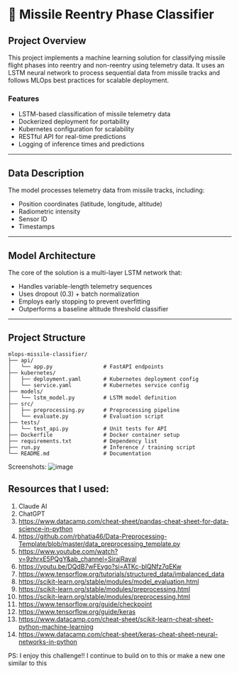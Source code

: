 # 🚀 Missile Reentry Phase Classifier

##  Project Overview

This project implements a machine learning solution for classifying missile flight phases into reentry and non-reentry using telemetry data. It uses an LSTM neural network to process sequential data from missile tracks and follows MLOps best practices for scalable deployment.

### Features
- LSTM-based classification of missile telemetry data
- Dockerized deployment for portability
- Kubernetes configuration for scalability
- RESTful API for real-time predictions
- Logging of inference times and predictions

---

##  Data Description

The model processes telemetry data from missile tracks, including:
- Position coordinates (latitude, longitude, altitude)
- Radiometric intensity
- Sensor ID
- Timestamps

---

## Model Architecture

The core of the solution is a multi-layer LSTM network that:
- Handles variable-length telemetry sequences
- Uses dropout (0.3) + batch normalization
- Employs early stopping to prevent overfitting
- Outperforms a baseline altitude threshold classifier

---

## Project Structure

```text
mlops-missile-classifier/
├── api/
│   └── app.py                # FastAPI endpoints
├── kubernetes/
│   ├── deployment.yaml       # Kubernetes deployment config
│   └── service.yaml          # Kubernetes service config
├── models/
│   └── lstm_model.py         # LSTM model definition
├── src/
│   ├── preprocessing.py      # Preprocessing pipeline
│   └── evaluate.py           # Evaluation script
├── tests/
│   └── test_api.py           # Unit tests for API
├── Dockerfile                # Docker container setup
├── requirements.txt          # Dependency list
├── run.py                    # Inference / training script
└── README.md                 # Documentation

```
Screenshots:
![image](https://github.com/user-attachments/assets/a4c66e9b-7888-4b7b-8f8f-64926699f752)

## Resources that I used:
1. Claude AI
2. ChatGPT
3. https://www.datacamp.com/cheat-sheet/pandas-cheat-sheet-for-data-science-in-python
4. https://github.com/rbhatia46/Data-Preprocessing-Template/blob/master/data_preprocessing_template.py
5. https://www.youtube.com/watch?v=9zhrxE5PQgY&ab_channel=SirajRaval
6. https://youtu.be/DQdB7wFEygo?si=ATKc-blQNfz7qEKw
7. https://www.tensorflow.org/tutorials/structured_data/imbalanced_data
8. https://scikit-learn.org/stable/modules/model_evaluation.html
9. https://scikit-learn.org/stable/modules/preprocessing.html
10. https://scikit-learn.org/stable/modules/preprocessing.html
11. https://www.tensorflow.org/guide/checkpoint
12. https://www.tensorflow.org/guide/keras
13. https://www.datacamp.com/cheat-sheet/scikit-learn-cheat-sheet-python-machine-learning
14. https://www.datacamp.com/cheat-sheet/keras-cheat-sheet-neural-networks-in-python

PS: I enjoy this challenge!! I continue to build on to this or make a new one similar to this
